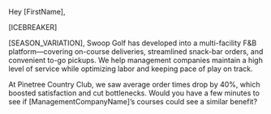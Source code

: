 Hey [FirstName],

[ICEBREAKER]

[SEASON_VARIATION], Swoop Golf has developed into a multi-facility F&B platform—covering on-course deliveries, streamlined snack-bar orders, and convenient to-go pickups. We help management companies maintain a high level of service while optimizing labor and keeping pace of play on track.

At Pinetree Country Club, we saw average order times drop by 40%, which boosted satisfaction and cut bottlenecks. Would you have a few minutes to see if [ManagementCompanyName]’s courses could see a similar benefit?